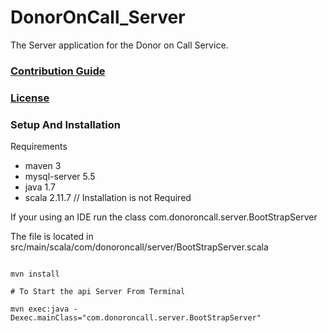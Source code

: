 # DonorOnCall_Server

The Server application for the Donor on Call Service.



### [Contribution Guide](https://github.com/donorcall01/DonorOnCall_Server/blob/master/CONTRIBUTING.md)

### [License](https://github.com/donorcall01/DonorOnCall_Server/blob/master/LICENSE.md)


### Setup And Installation

Requirements

* maven 3
* mysql-server 5.5
* java 1.7
* scala 2.11.7 // Installation is not Required

If your using an IDE run the class com.donoroncall.server.BootStrapServer

The file is located in src/main/scala/com/donoroncall/server/BootStrapServer.scala

```

mvn install

# To Start the api Server From Terminal

mvn exec:java -Dexec.mainClass="com.donoroncall.server.BootStrapServer"

```